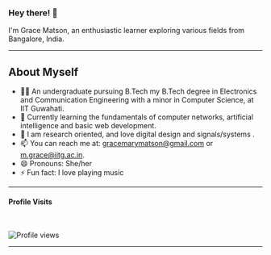 ### Hey there! 👋
I'm Grace Matson, an enthusiastic learner exploring various fields from Bangalore, India.
<!--
**GraceMatson/GraceMatson** is a ✨ _special_ ✨ repository because its `README.md` (this file) appears on your GitHub profile.

Here are some ideas to get you started:

- 🔭 I’m currently working on ...
- 🌱 I’m currently learning ...
- 👯 I’m looking to collaborate on ...
- 🤔 I’m looking for help with ...
- 💬 Ask me about ...
- 📫 How to reach me: ...
- 😄 Pronouns: ...
- ⚡ Fun fact: ...
-->
---
## About Myself

- 👨‍🎓 An undergraduate pursuing B.Tech my B.Tech degree in Electronics and Communication Engineering with a minor in Computer Science, at IIT Guwahati.
- 🌱 Currently learning the fundamentals of computer networks, artificial intelligence and basic web development.
- 🔭 I am research oriented, and love digital design and signals/systems .
- 📫 You can reach me at: gracemarymatson@gmail.com or m.grace@iitg.ac.in.
- 😄 Pronouns: She/her
- ⚡ Fun fact: I love playing music

---
#### Profile Visits

<br>

![Profile views](https://gpvc.arturio.dev/GraceMatson)



---
